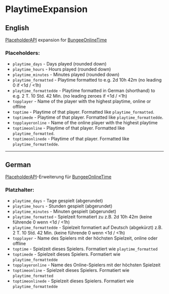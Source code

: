 # PlaytimeExpansion
## English
[PlaceholderAPI](https://github.com/PlaceholderAPI/PlaceholderAPI) expansion for [BungeeOnlineTime](https://github.com/itsTyrion/BungeeOnlineTime)
### Placeholders:
- `playtime_days` - Days played (rounded down)
- `playtime_hours`  - Hours played (rounded down)
- `playtime_minutes` - Minutes played (rounded down)
- `playtime_formatted` - Playtime formatted to e.g. 2d 10h 42m (no leading 0 if <1d / <1h)
- `playtime_formattedde` - Playtime formatted in German (shorthand) to e.g. 2 T. 10 Std. 42 Min. (no leading zeroes if <1d / <1h)
- `topplayer` - Name of the player with the highest playtime, online or offline
- `toptime` - Playtime of that player. Formatted like `playtime_formatted`.
- `toptimede` - Playtime of that player. Formatted like `playtime_formattedde`.
- `topplayeronline` - Name of the online player with the highest playtime
- `toptimeonline` - Playtime of that player. Formatted like `playtime_formatted`.
- `toptimeonlinede` - Playtime of that player. Formatted like `playtime_formattedde`.
---
## German
[PlaceholderAPI](https://github.com/PlaceholderAPI/PlaceholderAPI)-Erweiterung für [BungeeOnlineTime](https://github.com/itsTyrion/BungeeOnlineTime)
### Platzhalter:
- `playtime_days` - Tage gespielt (abgerundet)
- `playtime_hours` - Stunden gespielt (abgerundet)
- `playtime_minutes` - Minuten gespielt (abgerundet)
- `playtime_formatted` - Spielzeit formatiert zu z.B. 2d 10h 42m (keine führende 0 wenn <1d / <1h)
- `playtime_formattedde` - Spielzeit formatiert auf Deutsch (abgekürzt) z.B. 2 T. 10 Std. 42 Min. (keine führende 0 wenn <1d / <1h)
- `topplayer` - Name des Spielers mit der höchsten Spielzeit, online oder offline
- `toptime` - Spielzeit dieses Spielers. Formatiert wie `playtime_formatted`
- `toptimede` - Spielzeit dieses Spielers. Formatiert wie `playtime_formattedde`
- `topplayeronline` - Name des Online-Spielers mit der höchsten Spielzeit
- `toptimeonline` - Spielzeit dieses Spielers. Formatiert wie `playtime_formatted`
- `toptimeonlinede` - Spielzeit dieses Spielers. Formatiert wie `playtime_formattedde`